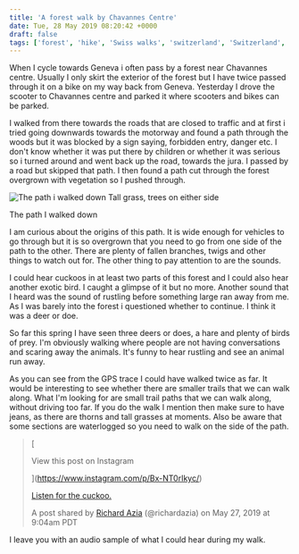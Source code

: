 ```yaml
---
title: 'A forest walk by Chavannes Centre'
date: Tue, 28 May 2019 08:20:42 +0000
draft: false
tags: ['forest', 'hike', 'Swiss walks', 'switzerland', 'Switzerland', 'walk']
---
```


When I cycle towards Geneva i often pass by a forest near Chavannes centre. Usually I only skirt the exterior of the forest but I have twice passed through it on a bike on my way back from Geneva. Yesterday I drove the scooter to Chavannes centre and parked it where scooters and bikes can be parked.

I walked from there towards the roads that are closed to traffic and at first i tried going downwards towards the motorway and found a path through the woods but it was blocked by a sign saying, forbidden entry, danger etc. I don't know whether it was put there by children or whether it was serious so i turned around and went back up the road, towards the jura. I passed by a road but skipped that path. I then found a path cut through the forest overgrown with vegetation so I pushed through.

![The path i walked down Tall grass, trees on either side](https://www.main-vision.com/richard/blog/wp-content/uploads/2019/05/img_2805-e1559030486267-768x1024.jpg)

The path I walked down

I am curious about the origins of this path. It is wide enough for vehicles to go through but it is so overgrown that you need to go from one side of the path to the other. There are plenty of fallen branches, twigs and other things to watch out for. The other thing to pay attention to are the sounds.

I could hear cuckoos in at least two parts of this forest and I could also hear another exotic bird. I caught a glimpse of it but no more. Another sound that I heard was the sound of rustling before something large ran away from me. As I was barely into the forest i questioned whether to continue. I think it was a deer or doe.

So far this spring I have seen three deers or does, a hare and plenty of birds of prey. I'm obviously walking where people are not having conversations and scaring away the animals. It's funny to hear rustling and see an animal run away.

As you can see from the GPS trace I could have walked twice as far. It would be interesting to see whether there are smaller trails that we can walk along. What I'm looking for are small trail paths that we can walk along, without driving too far. If you do the walk I mention then make sure to have jeans, as there are thorns and tall grasses at moments. Also be aware that some sections are waterlogged so you need to walk on the side of the path.

> [
> 
> View this post on Instagram
> 
> ](https://www.instagram.com/p/Bx-NT0rIkyc/)
> 
> [Listen for the cuckoo.](https://www.instagram.com/p/Bx-NT0rIkyc/)
> 
> A post shared by [Richard Azia](https://www.instagram.com/richardazia/) (@richardazia) on May 27, 2019 at 9:04am PDT

I leave you with an audio sample of what I could hear during my walk.